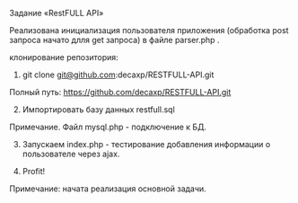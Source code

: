 Задание «RestFULL API»

Реализована инициализация пользователя приложения (обработка post запроса начато длля get запроса) в файле parser.php . 

клонирование репозитория:

1. git clone git@github.com:decaxp/RESTFULL-API.git

Полный путь: https://github.com/decaxp/RESTFULL-API.git


2. Импортировать базу данных restfull.sql

Примечание. Файл mysql.php - подключение к БД.

3. Запускаем index.php - тестирование добавления информации о пользователе через ajax.

4. Profit!

Примечание: начата реализация основной задачи.